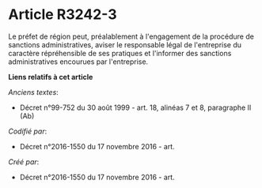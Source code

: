 # Article R3242-3

Le préfet de région peut, préalablement à l'engagement de la procédure de sanctions administratives, aviser le responsable
légal de l'entreprise du caractère répréhensible de ses pratiques et l'informer des sanctions administratives encourues par
l'entreprise.

**Liens relatifs à cet article**

_Anciens textes_:

  - Décret n°99-752 du 30 août 1999 - art. 18, alinéas 7 et 8, paragraphe II  (Ab)

_Codifié par_:

  - Décret n°2016-1550 du 17 novembre 2016 - art.

_Créé par_:

  - Décret n°2016-1550 du 17 novembre 2016 - art.

